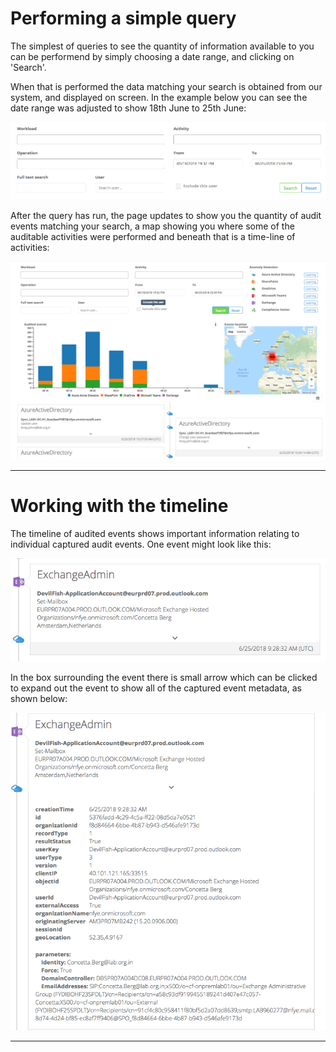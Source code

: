 # Performing a simple query

The simplest of queries to see the quantity of information available to you can be performend by simply choosing a date range, and clicking on 'Search'.

When that is performed the data matching your search is obtained from our system, and displayed on screen. In the example below you can see the date range was adjusted to show 18th June to 25th June:

![Seed](../images/auditing-query-1.png)

After the query has run, the page updates to show you the quantity of audit events matching your search, a map showing you where some of the auditable activities were performed and beneath that is a time-line of activities:

![Seed](../images/auditing-query-2.png)

---

# Working with the timeline

The timeline of audited events shows important information relating to individual captured audit events. One event might look like this:

![Seed](../images/auditing-timeline-0.png)

In the box surrounding the event there is small arrow which can be clicked to expand out the event to show all of the captured event metadata, as shown below:

![Seed](../images/auditing-timeline-1.png)

----
